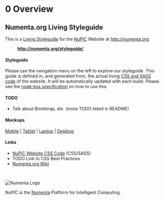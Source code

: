 <h1 class="kss-title"><span class="kss-ref">0</span> Overview</h1>

## Numenta.org Living Styleguide

This is a [Living Styleguide](http://www.webdesignerdepot.com/2014/09/how-to-make-your-code-easily-maintainable-with-living-style-guides/)
for the [NuPIC](/) Website at http://numenta.org.

> **http://numenta.org/styleguide/**

#### Styleguide

Please use the navigation menu on the left to explore our styleguide. This
guide is defined in, and generated from, the actual living
[CSS and SASS code](https://github.com/numenta/numenta.org/tree/gh-pages/assets/css)
of the website. It will be automatically updated with each build. Please
see the [node-kss specification](https://github.com/kss-node/kss/blob/spec/SPEC.md)
on how to use this.

#### TODO

* Talk about Bootstrap, etc. (more TODO listed in README)

#### Mockups

[Mobile](/assets/img/meta/design/mocks/2015-03-10-480px-home.png) |
[Tablet](/assets/img/meta/design/mocks/2015-03-10-768px-home.png) |
[Laptop](/assets/img/meta/design/mocks/2015-03-11-992px-home.png) |
[Desktop](/assets/img/meta/design/mocks/2015-03-12-1200px-home.png)

#### Links

* [NuPIC Website CSS Code](https://github.com/numenta/numenta.org/tree/gh-pages/assets/css) (CSS/SASS)
* TODO Link to CSS Best Practices
* [Numenta.org Wiki](https://github.com/numenta/numenta.org/wiki)

<br/>

![Numenta Logo](http://numenta.com/assets/img/logo/numenta.png)

NuPIC is the [Numenta](http://numenta.com) Platform for Intelligent Computing.

